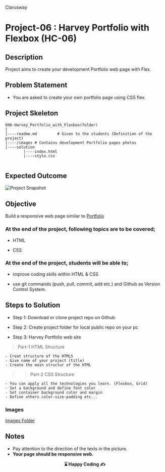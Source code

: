 <p>Clarusway<img align="right"
  src="https://secure.meetupstatic.com/photos/event/3/1/b/9/600_488352729.jpeg"  width="15px"></p>

# Project-06 : Harvey Portfolio with Flexbox (HC-06)

## Description
Project aims to create your development Portfolio web page with Flex.

## Problem Statement

- You are asked to create your own portfolio page using CSS flex.

## Project Skeleton 

```
006-Harvey_Portfolio_with_Flexbox(folder)
|
|----readme.md         # Given to the students (Definition of the project)
|----/images # Contains development Portfolio pages photos         
|----solution
        |----index.html  
        |----style.css   
        
```

## Expected Outcome

![Project Snapshot](./harvey_flex_portfolio.gif)

## Objective

Build a responsive web page similar to [Portfolio](https://harveycla.github.io/Portfolio_Page_With_Flexbox/)  

### At the end of the project, following topics are to be covered;

- HTML 

- CSS


### At the end of the project, students will be able to;

- improve coding skills within HTML & CSS 

- use git commands (push, pull, commit, add etc.) and Github as Version Control System.

## Steps to Solution
  
- Step 1: Download or clone project repo on Github 

- Step 2: Create project folder for local public repo on your pc

- Step 3: Harvey Portfolio web site

>Part-1 HTML Structure

	- Creat structure of the HTML5
	- Give name of your project (title)
	- Create the main structur of the HTML

>>Part-2 CSS Structure

    - You can apply all the technologies you learn. (Flexbox, Grid)
	- Set a background and define font color
	- Set container background color and margin
	- Define others color-size-padding etc...

### Images
[Images Folder](./images/)


## Notes

- Pay attention to the direction of the texts in the picture.
- **Your page should be responsive web.**

<p align='center'> <strong>⌛ Happy Coding  ✍ </strong></p>

